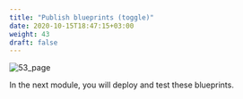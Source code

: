 ```yaml
---
title: "Publish blueprints (toggle)​"
date: 2020-10-15T18:47:15+03:00
weight: 43
draft: false
---
```


![53_page](/images/module1/53_page.png)

In the next module, you will deploy and test these blueprints.